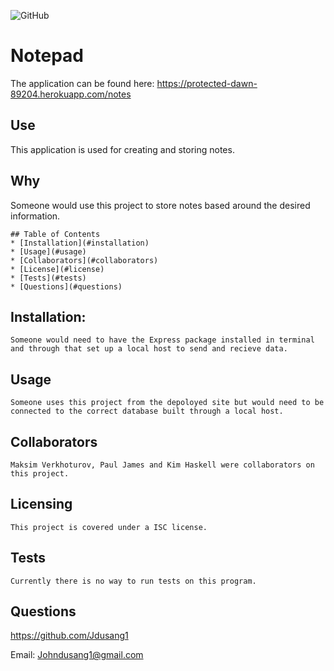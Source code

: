 ![GitHub](https://img.shields.io/badge/license-ISC-blue.svg)
  
  # Notepad 

  The application can be found here: <https://protected-dawn-89204.herokuapp.com/notes>
    
  ## Use
  This application is used for creating and storing notes.
    
  ## Why
  Someone would use this project to store notes based around the desired information.
    
    ## Table of Contents
    * [Installation](#installation)
    * [Usage](#usage)
    * [Collaborators](#collaborators)
    * [License](#license) 
    * [Tests](#tests) 
    * [Questions](#questions)

  ## Installation:
    Someone would need to have the Express package installed in terminal and through that set up a local host to send and recieve data.
  
  ## Usage
    Someone uses this project from the depoloyed site but would need to be connected to the correct database built through a local host.
  
  ## Collaborators
    Maksim Verkhoturov, Paul James and Kim Haskell were collaborators on this project.

  ## Licensing
    This project is covered under a ISC license.
  
  ## Tests
    Currently there is no way to run tests on this program.
  
  ## Questions
    
  <https://github.com/Jdusang1>
    
  Email: Johndusang1@gmail.com